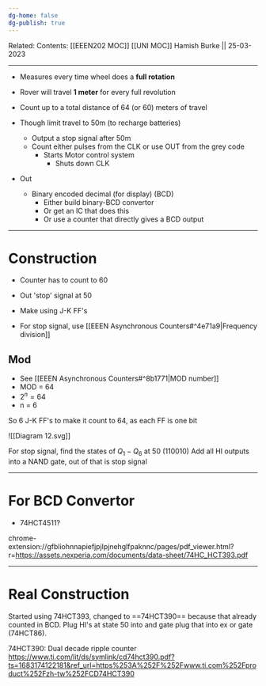 ```yaml
---
dg-home: false
dg-publish: true
---
```

Related: 
Contents: [[EEEN202 MOC]]
[[UNI MOC]]
Hamish Burke || 25-03-2023
***

- Measures every time wheel does a **full rotation**
- Rover will travel **1 meter** for every full revolution
- Count up to a total distance of 64 (or 60) meters of travel
- Though limit travel to 50m (to recharge batteries)
	- Output a stop signal after 50m
	- Count either pulses from the CLK or use OUT from the grey code
		- Starts Motor control system
			- Shuts down CLK


- Out
	- Binary encoded decimal (for display) (BCD)
		- Either build binary-BCD convertor
		- Or get an IC that does this
		- Or use a counter that directly gives a BCD output

***

# Construction

- Counter has to count to 60
- Out 'stop' signal at 50

- Make using J-K FF's
- For stop signal, use [[EEEN Asynchronous Counters#^4e71a9\|Frequency division]]

## Mod

- See [[EEEN Asynchronous Counters#^8b1771\|MOD number]]
- MOD = 64
- $2^n=64$
- n = 6


So 6 J-K FF's to make it count to 64, as each FF is one bit

![[Diagram 12.svg]]






For stop signal, find the states of $Q_1-Q_6$  at 50 (110010)
Add all HI outputs into a NAND gate, out of that is stop signal

***

# For BCD Convertor

- 74HCT4511?

chrome-extension://gfbliohnnapiefjpjlpjnehglfpaknnc/pages/pdf_viewer.html?r=<https://assets.nexperia.com/documents/data-sheet/74HC_HCT393.pdf>


***

# Real Construction

Started using 74HCT393, changed to ==74HCT390== because that already counted in BCD. Plug HI's at state 50 into and gate plug that into ex or gate (74HCT86).

74HCT390: Dual decade ripple counter
<https://www.ti.com/lit/ds/symlink/cd74hct390.pdf?ts=1683174122181&ref_url=https%253A%252F%252Fwww.ti.com%252Fproduct%252Fzh-tw%252FCD74HCT390>

